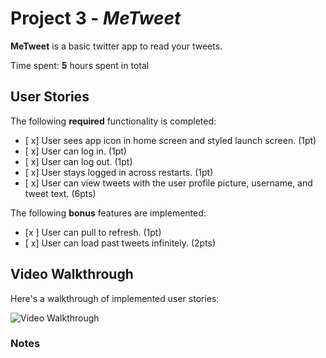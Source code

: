 # Project 3 - *MeTweet*

**MeTweet** is a basic twitter app to read your tweets.

Time spent: **5** hours spent in total

## User Stories

The following **required** functionality is completed:

- [ x] User sees app icon in home screen and styled launch screen. (1pt)
- [ x] User can log in. (1pt)
- [ x] User can log out. (1pt)
- [ x] User stays logged in across restarts. (1pt)
- [ x] User can view tweets with the user profile picture, username, and tweet text. (6pts)

The following **bonus** features are implemented:

- [x ] User can pull to refresh. (1pt)
- [ x] User can load past tweets infinitely. (2pts)

## Video Walkthrough

Here's a walkthrough of implemented user stories:

<img src='http://i.imgur.com/link/to/your/gif/file.gif' title='Video Walkthrough' width='' alt='Video Walkthrough' />

### Notes

